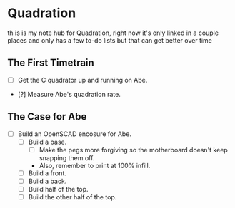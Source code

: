# Quadration

th is is my note hub for Quadration, right now it's only linked in a couple places and only has a few to-do lists but that can get better over time

## The First Timetrain

- [ ] Get the C quadrator up and running on Abe.
- [?] Measure Abe's quadration rate.

## The Case for Abe

- [ ] Build an OpenSCAD encosure for Abe.
  - [ ] Build a base.
    - [ ] Make the pegs more forgiving so the motherboard doesn't keep snapping them off.
    - Also, remember to print at 100% infill.
  - [ ] Build a front.
  - [ ] Build a back.
  - [ ] Build half of the top.
  - [ ] Build the other half of the top.
